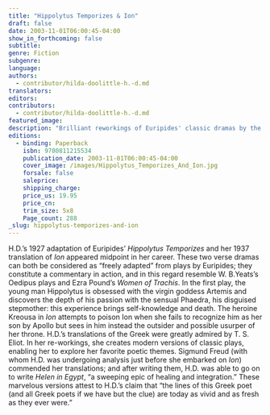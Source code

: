 ```yaml
---
title: "Hippolytus Temporizes & Ion"
draft: false
date: 2003-11-01T06:00:45-04:00
show_in_forthcoming: false
subtitle:
genre: Fiction
subgenre:
language:
authors:
  - contributor/hilda-doolittle-h.-d.md
translators:
editors:
contributors:
  - contributor/hilda-doolittle-h.-d.md
featured_image:
description: "Brilliant reworkings of Euripides' classic dramas by the great modernist poet H.D., now available in one volume. "
editions:
  - binding: Paperback
    isbn: 9780811215534
    publication_date: 2003-11-01T06:00:45-04:00
    cover_image: /images/Hippolytus_Temporizes_And_Ion.jpg
    forsale: false
    saleprice:
    shipping_charge:
    price_us: 19.95
    price_cn:
    trim_size: 5x8
    Page_count: 288
_slug: hippolytus-temporizes-and-ion
---
```


H.D.’s 1927 adaptation of Euripides’ _Hippolytus Temporizes_ and her 1937 translation of _Ion_ appeared midpoint in her career. These two verse dramas can both be considered as “freely adapted” from plays by Euripides; they constitute a commentary in action, and in this regard resemble W. B.Yeats’s Oedipus plays and Ezra Pound’s _Women of Trachis_. In the first play, the young man Hippolytus is obsessed with the virgin goddess Artemis and discovers the depth of his passion with the sensual Phaedra, his disguised stepmother: this experience brings self-knowledge and death. The heroine Kreousa in _Ion_ attempts to poison Ion when she fails to recognize him as her son by Apollo but sees in him instead the outsider and possible usurper of her throne. H.D.’s translations of the Greek were greatly admired by T. S. Eliot. In her re-workings, she creates modern versions of classic plays, enabling her to explore her favorite poetic themes. Sigmund Freud (with whom H.D. was undergoing analysis just before she embarked on _Ion_) commended her translations; and after writing them, H.D. was able to go on to write _Helen in Egypt_, “a sweeping epic of healing and integration.” These marvelous versions attest to H.D.’s claim that “the lines of this Greek poet (and all Greek poets if we have but the clue) are today as vivid and as fresh as they ever were.”

